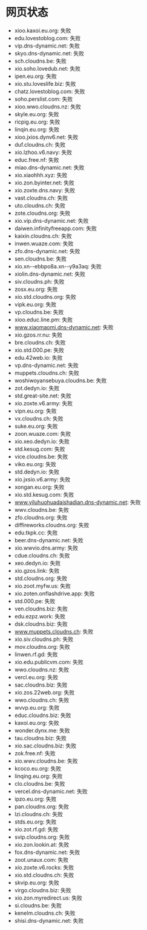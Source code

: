 # 网页状态
- xioo.kaxoi.eu.org: 失败
- edu.lovestoblog.com: 失败
- vip.dns-dynamic.net: 失败
- skyo.dns-dynamic.net: 失败
- sch.cloudns.be: 失败
- xio.soho.lovedub.net: 失败
- ipen.eu.org: 失败
- xio.stu.loveslife.biz: 失败
- chatz.lovestoblog.com: 失败
- soho.perslist.com: 失败
- xioo.wwo.cloudns.nz: 失败
- skyle.eu.org: 失败
- ricpig.eu.org: 失败
- linqin.eu.org: 失败
- xioo.jxios.dynv6.net: 失败
- duf.cloudns.ch: 失败
- xio.lzhoo.v6.navy: 失败
- educ.free.nf: 失败
- miao.dns-dynamic.net: 失败
- xio.xiaohhh.xyz: 失败
- xio.zon.byinter.net: 失败
- xio.zoxte.dns.navy: 失败
- vast.cloudns.ch: 失败
- uto.cloudns.ch: 失败
- zote.cloudns.org: 失败
- xio.vip.dns-dynamic.net: 失败
- daiwen.infinityfreeapp.com: 失败
- kaixin.cloudns.ch: 失败
- inwen.wuaze.com: 失败
- zfo.dns-dynamic.net: 失败
- sen.cloudns.be: 失败
- xio.xn--ebbpo8a.xn--y9a3aq: 失败
- xiolin.dns-dynamic.net: 失败
- siv.cloudns.ph: 失败
- zosx.eu.org: 失败
- xio.std.cloudns.org: 失败
- vipk.eu.org: 失败
- vp.cloudns.be: 失败
- xioo.educ.line.pm: 失败
- www.xiaomaomi.dns-dynamic.net: 失败
- xio.gzos.rr.nu: 失败
- bre.cloudns.ch: 失败
- xio.std.000.pe: 失败
- edu.42web.io: 失败
- vp.dns-dynamic.net: 失败
- muppets.cloudns.ch: 失败
- woshiwoyansebuya.cloudns.be: 失败
- zot.dedyn.io: 失败
- std.great-site.net: 失败
- xio.zoxte.v6.army: 失败
- vipn.eu.org: 失败
- vx.cloudns.ch: 失败
- suke.eu.org: 失败
- zoon.wuaze.com: 失败
- xio.xeo.dedyn.io: 失败
- std.kesug.com: 失败
- vice.cloudns.be: 失败
- viko.eu.org: 失败
- std.dedyn.io: 失败
- xio.jxsio.v6.army: 失败
- xongan.eu.org: 失败
- xio.std.kesug.com: 失败
- www.yiluhuohuadaishadian.dns-dynamic.net: 失败
- wwv.cloudns.be: 失败
- zfo.cloudns.org: 失败
- diffireworks.cloudns.org: 失败
- edu.tkpk.cc: 失败
- beer.dns-dynamic.net: 失败
- xio.wwvio.dns.army: 失败
- cdue.cloudns.ch: 失败
- xeo.dedyn.io: 失败
- xio.gzos.link: 失败
- std.cloudns.org: 失败
- xio.zoot.myfw.us: 失败
- xio.zoten.onflashdrive.app: 失败
- std.000.pe: 失败
- ven.cloudns.biz: 失败
- edu.ezpz.work: 失败
- dsk.cloudns.biz: 失败
- www.muppets.cloudns.ch: 失败
- xio.siv.cloudns.ph: 失败
- mov.cloudns.org: 失败
- linwen.rf.gd: 失败
- xio.edu.publicvm.com: 失败
- wwo.cloudns.nz: 失败
- vercl.eu.org: 失败
- sac.cloudns.biz: 失败
- xio.zos.22web.org: 失败
- wwo.cloudns.ch: 失败
- wvvp.eu.org: 失败
- educ.cloudns.biz: 失败
- kaxoi.eu.org: 失败
- wonder.dynx.me: 失败
- tau.cloudns.biz: 失败
- xio.sac.cloudns.biz: 失败
- zok.free.nf: 失败
- xio.wwv.cloudns.be: 失败
- kcoco.eu.org: 失败
- linqing.eu.org: 失败
- clo.cloudns.be: 失败
- vercel.dns-dynamic.net: 失败
- ipzo.eu.org: 失败
- pan.cloudns.org: 失败
- lzi.cloudns.ch: 失败
- stds.eu.org: 失败
- xio.zot.rf.gd: 失败
- svip.cloudns.org: 失败
- xio.zon.lookin.at: 失败
- fox.dns-dynamic.net: 失败
- zoot.unaux.com: 失败
- xio.zoxte.v6.rocks: 失败
- xio.std.cloudns.ch: 失败
- skvip.eu.org: 失败
- virgo.cloudns.biz: 失败
- xio.zon.myredirect.us: 失败
- si.cloudns.be: 失败
- kenelm.cloudns.ch: 失败
- shisi.dns-dynamic.net: 失败
